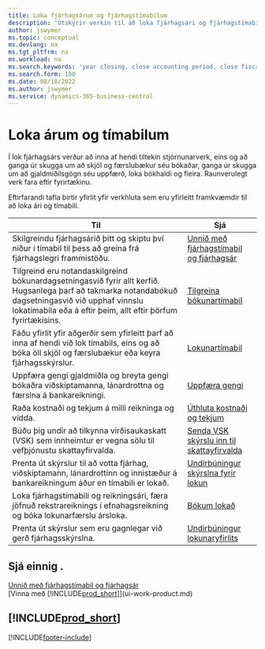 ```yaml
---
title: Loka fjárhagsárum og fjárhagstímabilum
description: 'Útskýrir verkin til að loka fjárhagsári og fjárhagstímabili, til dæmis að ganga úr skugga um að skjöl og færslubækur séu bókuð og staðfesta bankareikningsstöður.'
author: jswymer
ms.topic: conceptual
ms.devlang: na
ms.tgt_pltfrm: na
ms.workload: na
ms.search.keywords: 'year closing, close accounting period, close fiscal year, bank account detailed trial balance'
ms.search.form: 100
ms.date: 08/18/2022
ms.author: jswymer
ms.service: dynamics-365-business-central
---
```

# Loka árum og tímabilum

Í lok fjárhagsárs verður að inna af hendi tiltekin stjórnunarverk, eins og að ganga úr skugga um að skjöl og færslubækur séu bókaðar, ganga úr skugga um að gjaldmiðilsgögn séu uppfærð, loka bókhaldi og fleira. Raunverulegt verk fara eftir fyrirtækinu.

Eftirfarandi tafla birtir yfirlit yfir verkhluta sem eru yfirleitt framkvæmdir til að loka ári og tímabili.

| Til | Sjá |
| --- | --- |
| Skilgreindu fjárhagsárið þitt og skiptu því niður í tímabil til þess að greina frá fjárhagslegri frammistöðu. | [Unnið með fjárhagstímabil og fjárhagsár](finance-accounting-periods-and-fiscal-years.md)|
| Tilgreind eru notandaskilgreind bókunardagsetningasvið fyrir allt kerfið. Hugsanlega þarf að takmarka notandabókuð dagsetningasvið við upphaf vinnslu lokatímabila eða á eftir þeim, allt eftir þörfum fyrirtækisins. |[Tilgreina bókunartímabil](finance-how-specify-posting-periods.md) |
| Fáðu yfirlit yfir aðgerðir sem yfirleitt þarf að inna af hendi við lok tímabils, eins og að bóka öll skjöl og færslubækur eða keyra fjárhagsskýrslur. |[Lokunartímabil](year-how-complete-period-end-processes.md) |
| Uppfæra gengi gjaldmiðla og breyta gengi bókaðra viðskiptamanna, lánardrottna og færslna á bankareikningi. |[Uppfæra gengi](finance-how-update-currencies.md) |
| Raða kostnaði og tekjum á milli reikninga og vídda. |[Úthluta kostnaði og tekjum](year-allocate-costs-income.md) |
| Búðu þig undir að tilkynna virðisaukaskatt (VSK) sem innheimtur er vegna sölu til vefþjónustu skattayfirvalda. |[Senda VSK skýrslu inn til skattayfirvalda](finance-how-report-vat.md)|
| Prenta út skýrslur til að votta fjárhag, viðskiptamann, lánardrottinn og innistæður á bankareikningum áður en tímabili er lokað. |[Undirbúningur skýrslna fyrir lokun](year-prepare-preclose-reports.md) |
| Loka fjárhagstímabili og reikningsári, færa jöfnuð rekstrareiknings í efnahagsreikning og bóka lokunarfærslu ársloka. |[Bókum lokað](year-close-books.md) |
| Prenta út skýrslur sem eru gagnlegar við gerð fjárhagsskýrslna. |[Undirbúningur lokunaryfirlits](year-prepare-close-statement.md) |

## Sjá einnig .

[Unnið með fjárhagstímabil og fjárhagsár](finance-accounting-periods-and-fiscal-years.md)  
[Vinna með [!INCLUDE[prod_short](includes/prod_short.md)]](ui-work-product.md)

## [!INCLUDE[prod_short](includes/free_trial_md.md)]  

[!INCLUDE[footer-include](includes/footer-banner.md)]
